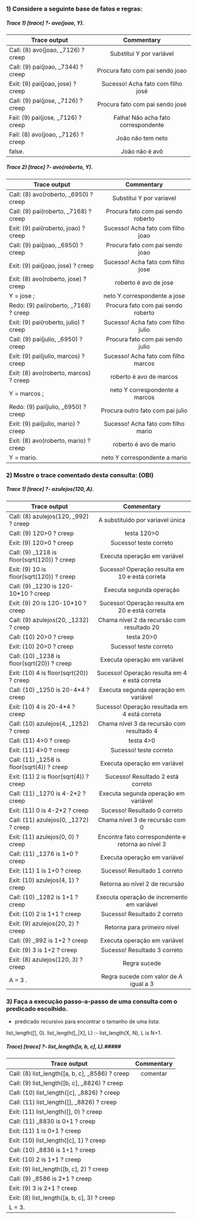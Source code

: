 
### 1) Considere a seguinte base de fatos e regras: ###

##### Trace 1) [trace]  ?- avo(joao, Y). #####

|Trace output | Commentary|
|------------ | :----------:|
|Call: (8) avo(joao, _7126) ? creep | Substitui Y por variável |
|   Call: (9) pai(joao, _7344) ? creep | Procura fato com pai sendo joao|
|   Exit: (9) pai(joao, jose) ? creep | Sucesso! Acha fato com filho josé|
|   Call: (9) pai(jose, _7126) ? creep | Procura fato com pai sendo josé|
|   Fail: (9) pai(jose, _7126) ? creep | Falha! Não acha fato correspondente |
|   Fail: (8) avo(joao, _7126) ? creep | João não tem neto |
|false. | João não é avô|

##### Trace 2) [trace]  ?- avo(roberto, Y). #####

|Trace output | Commentary|
|------------ | :----------:|
|   Call: (8) avo(roberto, _6950) ? creep |  	Substitui Y por variavel |
|   Call: (9) pai(roberto, _7168) ? creep | Procura fato com pai sendo roberto|
|   Exit: (9) pai(roberto, joao) ? creep | Sucesso! Acha fato com filho joao|
|   Call: (9) pai(joao, _6950) ? creep | Procura fato com pai sendo joao|
|   Exit: (9) pai(joao, jose) ? creep | Sucesso! Acha fato com filho jose|
|   Exit: (8) avo(roberto, jose) ? creep | roberto é avo de jose|
|Y = jose ; | neto Y correspondente a jose|
|   Redo: (9) pai(roberto, _7168) ? creep | Procura fato com pai sendo roberto|
|   Exit: (9) pai(roberto, julio) ? creep | Sucesso! Acha fato com filho julio|
|   Call: (9) pai(julio, _6950) ? creep | Procura fato com pai sendo julio|
|   Exit: (9) pai(julio, marcos) ? creep | Sucesso! Acha fato com filho marcos|
|   Exit: (8) avo(roberto, marcos) ? creep | roberto é avo de marcos|
|Y = marcos ; | neto Y correspondente a marcos|
|   Redo: (9) pai(julio, _6950) ? creep | Procura outro fato com pai julio|
|   Exit: (9) pai(julio, mario) ? creep | Sucesso! Acha fato com filho mario|
|   Exit: (8) avo(roberto, mario) ? creep | roberto é avo de mario|
|Y = mario. | neto Y correspondente a mario|

### 2) Mostre o trace comentado desta consulta: (OBI) ###

##### Trace 1) [trace]  ?- azulejos(120, A). #####

|Trace output | Commentary|
|------------ | :----------:|
|   Call: (8) azulejos(120, _992) ? creep | A substituido por variavel única |
|   Call: (9) 120>0 ? creep | testa 120>0|
|   Exit: (9) 120>0 ? creep | Sucesso! teste correto|
|   Call: (9) _1218 is floor(sqrt(120)) ? creep | Executa operação em variável|
|   Exit: (9) 10 is floor(sqrt(120)) ? creep | Sucesso! Operação resulta em 10 e está correta|
|   Call: (9) _1230 is 120-10*10 ? creep | Executa segunda operação|
|   Exit: (9) 20 is 120-10*10 ? creep | Sucesso! Operação resulta em 20 e está correta|
|   Call: (9) azulejos(20, _1232) ? creep | Chama nível 2 da recursão com resultado 20|
|   Call: (10) 20>0 ? creep | testa 20>0|
|   Exit: (10) 20>0 ? creep | Sucesso! teste correto|
|   Call: (10) _1238 is floor(sqrt(20)) ? creep | Executa operação em variável|
|   Exit: (10) 4 is floor(sqrt(20)) ? creep | Sucesso! Operação resulta em 4 e está correta|
|   Call: (10) _1250 is 20-4*4 ? creep | Executa segunda operação em variável|
|   Exit: (10) 4 is 20-4*4 ? creep | Sucesso! Operação resultada em 4 está correta|
|   Call: (10) azulejos(4, _1252) ? creep | Chama nível 3 da recursão com resultado 4|
|   Call: (11) 4>0 ? creep | testa 4>0|
|   Exit: (11) 4>0 ? creep | Sucesso! teste correto|
|   Call: (11) _1258 is floor(sqrt(4)) ? creep | Executa operação em variável|
|   Exit: (11) 2 is floor(sqrt(4)) ? creep | Sucesso! Resultado 2 está correto|
|   Call: (11) _1270 is 4-2*2 ? creep | Executa segunda operação em variável|
|   Exit: (11) 0 is 4-2*2 ? creep | Sucesso! Resultado 0 correto|
|   Call: (11) azulejos(0, _1272) ? creep | Chama nível 3 de recursão com 0|
|   Exit: (11) azulejos(0, 0) ? creep | Encontra fato correspondente e retorna ao nível 3|
|   Call: (11) _1276 is 1+0 ? creep |Executa operação em variável |
|   Exit: (11) 1 is 1+0 ? creep | Sucesso! Resultado 1 correto|
|   Exit: (10) azulejos(4, 1) ? creep | Retorna ao nível 2 de recursão|
|   Call: (10) _1282 is 1+1 ? creep | Executa operação de incremento em variável|
|   Exit: (10) 2 is 1+1 ? creep | Sucesso! Resultado 2 correto|
|   Exit: (9) azulejos(20, 2) ? creep | Retorna para primeiro nível|
|   Call: (9) _992 is 1+2 ? creep | Executa operação em variável|
|   Exit: (9) 3 is 1+2 ? creep | Sucesso! Resultado 3 correto|
|   Exit: (8) azulejos(120, 3) ? creep | Regra sucede|
|A = 3 . | Regra sucede com valor de A igual a 3|

### 3) Faça a execução passo-a-passo de uma consulta com o predicado escolhido. ###

- predicado recursivo para encontrar o tamanho de uma lista:

list_length([], 0).
list_length([_|X], L) :-
        list_length(X, N),
        L is N+1.

##### Trace) [trace]  ?- list_length([a, b, c], L).#####
|Trace output | Commentary|
|------------ | :----------:|
|   Call: (8) list_length([a, b, c], _8586) ? creep | comentar |
|   Call: (9) list_length([b, c], _8826) ? creep | |
|   Call: (10) list_length([c], _8826) ? creep | |
|   Call: (11) list_length([], _8826) ? creep | |
|   Exit: (11) list_length([], 0) ? creep | |
|   Call: (11) _8830 is 0+1 ? creep | |
|   Exit: (11) 1 is 0+1 ? creep | |
|   Exit: (10) list_length([c], 1) ? creep | |
|   Call: (10) _8836 is 1+1 ? creep | |
|   Exit: (10) 2 is 1+1 ? creep | |
|   Exit: (9) list_length([b, c], 2) ? creep | |
|   Call: (9) _8586 is 2+1 ? creep | |
|   Exit: (9) 3 is 2+1 ? creep | |
|   Exit: (8) list_length([a, b, c], 3) ? creep | |
|L = 3. | |

